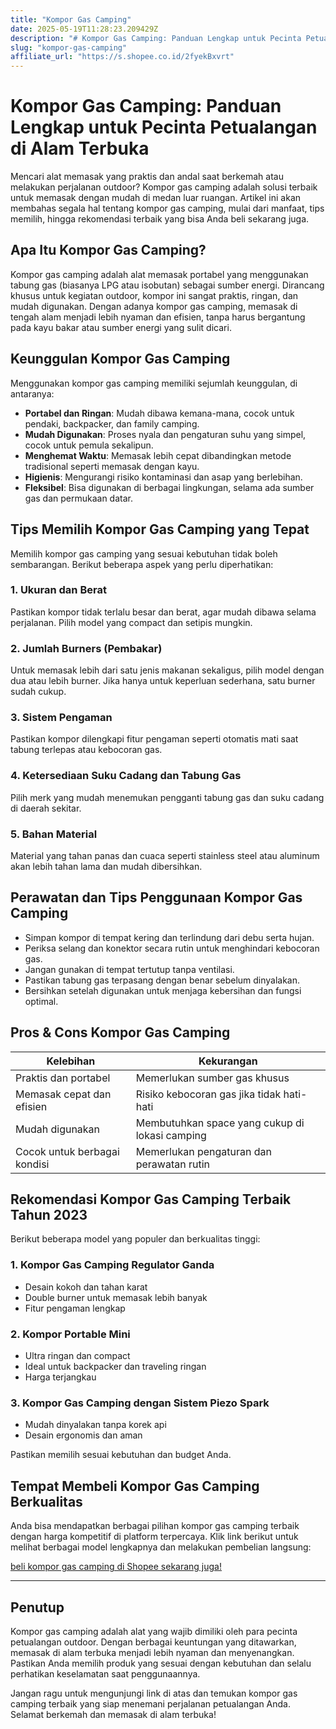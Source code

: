 ```yaml
---
title: "Kompor Gas Camping"
date: 2025-05-19T11:28:23.209429Z
description: "# Kompor Gas Camping: Panduan Lengkap untuk Pecinta Petualangan di Alam Terbuka..."
slug: "kompor-gas-camping"
affiliate_url: "https://s.shopee.co.id/2fyekBxvrt"
---
```

# Kompor Gas Camping: Panduan Lengkap untuk Pecinta Petualangan di Alam Terbuka

Mencari alat memasak yang praktis dan andal saat berkemah atau melakukan perjalanan outdoor? Kompor gas camping adalah solusi terbaik untuk memasak dengan mudah di medan luar ruangan. Artikel ini akan membahas segala hal tentang kompor gas camping, mulai dari manfaat, tips memilih, hingga rekomendasi terbaik yang bisa Anda beli sekarang juga.

## Apa Itu Kompor Gas Camping?

Kompor gas camping adalah alat memasak portabel yang menggunakan tabung gas (biasanya LPG atau isobutan) sebagai sumber energi. Dirancang khusus untuk kegiatan outdoor, kompor ini sangat praktis, ringan, dan mudah digunakan. Dengan adanya kompor gas camping, memasak di tengah alam menjadi lebih nyaman dan efisien, tanpa harus bergantung pada kayu bakar atau sumber energi yang sulit dicari.

## Keunggulan Kompor Gas Camping

Menggunakan kompor gas camping memiliki sejumlah keunggulan, di antaranya:

- **Portabel dan Ringan**: Mudah dibawa kemana-mana, cocok untuk pendaki, backpacker, dan family camping.
- **Mudah Digunakan**: Proses nyala dan pengaturan suhu yang simpel, cocok untuk pemula sekalipun.
- **Menghemat Waktu**: Memasak lebih cepat dibandingkan metode tradisional seperti memasak dengan kayu.
- **Higienis**: Mengurangi risiko kontaminasi dan asap yang berlebihan.
- **Fleksibel**: Bisa digunakan di berbagai lingkungan, selama ada sumber gas dan permukaan datar.

## Tips Memilih Kompor Gas Camping yang Tepat

Memilih kompor gas camping yang sesuai kebutuhan tidak boleh sembarangan. Berikut beberapa aspek yang perlu diperhatikan:

### 1. Ukuran dan Berat

Pastikan kompor tidak terlalu besar dan berat, agar mudah dibawa selama perjalanan. Pilih model yang compact dan setipis mungkin.

### 2. Jumlah Burners (Pembakar)

Untuk memasak lebih dari satu jenis makanan sekaligus, pilih model dengan dua atau lebih burner. Jika hanya untuk keperluan sederhana, satu burner sudah cukup.

### 3. Sistem Pengaman

Pastikan kompor dilengkapi fitur pengaman seperti otomatis mati saat tabung terlepas atau kebocoran gas.

### 4. Ketersediaan Suku Cadang dan Tabung Gas

Pilih merk yang mudah menemukan pengganti tabung gas dan suku cadang di daerah sekitar.

### 5. Bahan Material

Material yang tahan panas dan cuaca seperti stainless steel atau aluminum akan lebih tahan lama dan mudah dibersihkan.

## Perawatan dan Tips Penggunaan Kompor Gas Camping

- Simpan kompor di tempat kering dan terlindung dari debu serta hujan.
- Periksa selang dan konektor secara rutin untuk menghindari kebocoran gas.
- Jangan gunakan di tempat tertutup tanpa ventilasi.
- Pastikan tabung gas terpasang dengan benar sebelum dinyalakan.
- Bersihkan setelah digunakan untuk menjaga kebersihan dan fungsi optimal.

## Pros & Cons Kompor Gas Camping

| Kelebihan | Kekurangan |
| --- | --- |
| Praktis dan portabel | Memerlukan sumber gas khusus |
| Memasak cepat dan efisien | Risiko kebocoran gas jika tidak hati-hati |
| Mudah digunakan | Membutuhkan space yang cukup di lokasi camping |
| Cocok untuk berbagai kondisi | Memerlukan pengaturan dan perawatan rutin |

## Rekomendasi Kompor Gas Camping Terbaik Tahun 2023

Berikut beberapa model yang populer dan berkualitas tinggi:

### 1. Kompor Gas Camping Regulator Ganda

- Desain kokoh dan tahan karat
- Double burner untuk memasak lebih banyak
- Fitur pengaman lengkap

### 2. Kompor Portable Mini

- Ultra ringan dan compact
- Ideal untuk backpacker dan traveling ringan
- Harga terjangkau

### 3. Kompor Gas Camping dengan Sistem Piezo Spark

- Mudah dinyalakan tanpa korek api
- Desain ergonomis dan aman

Pastikan memilih sesuai kebutuhan dan budget Anda.

## Tempat Membeli Kompor Gas Camping Berkualitas

Anda bisa mendapatkan berbagai pilihan kompor gas camping terbaik dengan harga kompetitif di platform terpercaya. Klik link berikut untuk melihat berbagai model lengkapnya dan melakukan pembelian langsung:

[ beli kompor gas camping di Shopee sekarang juga! ](https://s.shopee.co.id/2fyekBxvrt)

---

## Penutup

Kompor gas camping adalah alat yang wajib dimiliki oleh para pecinta petualangan outdoor. Dengan berbagai keuntungan yang ditawarkan, memasak di alam terbuka menjadi lebih nyaman dan menyenangkan. Pastikan Anda memilih produk yang sesuai dengan kebutuhan dan selalu perhatikan keselamatan saat penggunaannya.

Jangan ragu untuk mengunjungi link di atas dan temukan kompor gas camping terbaik yang siap menemani perjalanan petualangan Anda. Selamat berkemah dan memasak di alam terbuka!